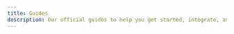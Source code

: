 ```yaml
---
title: Guides
description: Our official guides to help you get started, integrate, and make the most of Directus.
---
```


<script setup>
import GuidesIndex from '../.vitepress/components/guides/GuidesIndex.vue'
</script>

<GuidesIndex />
